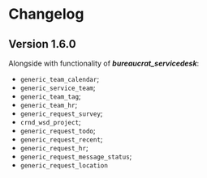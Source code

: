 # Changelog

## Version 1.6.0

Alongside with functionality of ***bureaucrat_servicedesk***:
- `generic_team_calendar`;
- `generic_service_team`;
- `generic_team_tag`;
- `generic_team_hr`;
- `generic_request_survey`;
- `crnd_wsd_project`;
- `generic_request_todo`;
- `generic_request_recent`;
- `generic_request_hr`;
- `generic_request_message_status`;
- `generic_request_location`


